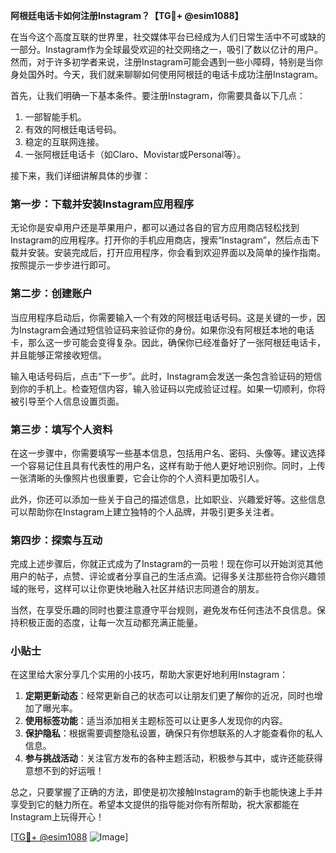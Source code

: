 **阿根廷电话卡如何注册Instagram？【TG💪+ @esim1088】**

在当今这个高度互联的世界里，社交媒体平台已经成为人们日常生活中不可或缺的一部分。Instagram作为全球最受欢迎的社交网络之一，吸引了数以亿计的用户。然而，对于许多初学者来说，注册Instagram可能会遇到一些小障碍，特别是当你身处国外时。今天，我们就来聊聊如何使用阿根廷的电话卡成功注册Instagram。

首先，让我们明确一下基本条件。要注册Instagram，你需要具备以下几点：
1. 一部智能手机。
2. 有效的阿根廷电话号码。
3. 稳定的互联网连接。
4. 一张阿根廷电话卡（如Claro、Movistar或Personal等）。

接下来，我们详细讲解具体的步骤：

### 第一步：下载并安装Instagram应用程序

无论你是安卓用户还是苹果用户，都可以通过各自的官方应用商店轻松找到Instagram的应用程序。打开你的手机应用商店，搜索“Instagram”，然后点击下载并安装。安装完成后，打开应用程序，你会看到欢迎界面以及简单的操作指南。按照提示一步步进行即可。

### 第二步：创建账户

当应用程序启动后，你需要输入一个有效的阿根廷电话号码。这是关键的一步，因为Instagram会通过短信验证码来验证你的身份。如果你没有阿根廷本地的电话卡，那么这一步可能会变得复杂。因此，确保你已经准备好了一张阿根廷电话卡，并且能够正常接收短信。

输入电话号码后，点击“下一步”。此时，Instagram会发送一条包含验证码的短信到你的手机上。检查短信内容，输入验证码以完成验证过程。如果一切顺利，你将被引导至个人信息设置页面。

### 第三步：填写个人资料

在这一步骤中，你需要填写一些基本信息，包括用户名、密码、头像等。建议选择一个容易记住且具有代表性的用户名，这样有助于他人更好地识别你。同时，上传一张清晰的头像照片也很重要，它会让你的个人资料更加吸引人。

此外，你还可以添加一些关于自己的描述信息，比如职业、兴趣爱好等。这些信息可以帮助你在Instagram上建立独特的个人品牌，并吸引更多关注者。

### 第四步：探索与互动

完成上述步骤后，你就正式成为了Instagram的一员啦！现在你可以开始浏览其他用户的帖子，点赞、评论或者分享自己的生活点滴。记得多关注那些符合你兴趣领域的账号，这样可以让你更快地融入社区并结识志同道合的朋友。

当然，在享受乐趣的同时也要注意遵守平台规则，避免发布任何违法不良信息。保持积极正面的态度，让每一次互动都充满正能量。

### 小贴士

在这里给大家分享几个实用的小技巧，帮助大家更好地利用Instagram：

1. **定期更新动态**：经常更新自己的状态可以让朋友们更了解你的近况，同时也增加了曝光率。
2. **使用标签功能**：适当添加相关主题标签可以让更多人发现你的内容。
3. **保护隐私**：根据需要调整隐私设置，确保只有你想联系的人才能查看你的私人信息。
4. **参与挑战活动**：关注官方发布的各种主题活动，积极参与其中，或许还能获得意想不到的好运哦！

总之，只要掌握了正确的方法，即使是初次接触Instagram的新手也能快速上手并享受到它的魅力所在。希望本文提供的指导能对你有所帮助，祝大家都能在Instagram上玩得开心！

[[TG💪+ @esim1088](https://t.me/s/esim1088) ![Image](https://i.postimg.cc/4NQfJmqS/Snipaste-2025-05-13-00-14-12.png)]